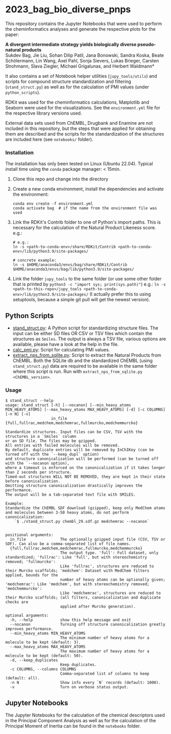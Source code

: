 # 2023_bag_bio_diverse_pnps

This repository contains the Jupyter Notebooks that were used to perform the cheminformatics analyses and generate the respective plots for the paper:

**A divergent intermediate strategy yields biologically diverse pseudo-natural products**  
Sukdev Bag,  Jie Liu, Sohan Dilip Patil, Jana Bonowski, Sandra Koska, Beate Schölermann, Lin Wang, Axel Pahl, Sonja Sievers, Lukas Brieger, Carsten Strohmann, Slava Ziegler, Michael Grigalunas, and Herbert Waldmann*

It also contains a set of Notebook helper utilities (`jupy_tools/utils`) and scripts for compound structure standardization and filtering (`stand_struct.py`) as well as for the calculation of PMI values (under `python_scripts`).

RDKit was used for the cheminformatics calculations, Matplotlib and Seaborn were used for the visualizations. See the `environment.yml` file for the respective library versions used.

External data sets used from ChEMBL, Drugbank and Enamine are not included in this repository, but the steps that were applied for obtaining them are described and the scripts for the standardization of the structures are included here (see `notebooks/` folder).


### Installation

The installation has only been tested on Linux (Ubuntu 22.04).
Typical install time using the `conda` package manager: < 15min.

1. Clone this repo and change into the directory
1. Create a new conda environment, install the dependencies and activate the environment:
    ```
    conda env create -f environment.yml
    conda activate bag  # if the name from the environment file was used
    ```
1. Link the RDKit's Contrib folder to one of Python's import paths. This is necessary for the calculation of the Natural Product Likeness score.
    e.g.:
    ```
    # e.g.:
    ln -s <path-to-conda-env>/share/RDKit/Contrib <path-to-conda-env>/lib/python3.9/site-packages/

    # concrete example:
    ln -s $HOME/anaconda3/envs/bag/share/RDKit/Contrib $HOME/anaconda3/envs/bag/lib/python3.9/site-packages/
    ```

1. Link the folder `jupy_tools` to the same folder (or use some other folder that is printed by `python3 -c "import sys; print(sys.path)"`)
    e.g.: `ln -s <path-to-this-repo>/jupy_tools <path-to-conda-env>/lib/python3.9/site-packages/`
(I actually prefer this to using setuptools, because a simple git pull will get the newest version). 


## Python Scripts
* [stand_struct.py](python_scripts/stand_struct.py): A Python script for standardizing structure files. The input can be either SD files OR CSV or TSV files which contain the structures as `Smiles`. 
The output is always a TSV file, various options are available, please have a look at the help in the file. 
* [calc_pmi.py](python_scripts/calc_pmi.py): Script for calculating PMI values.
* [extract_nps_from_sqlite.py](python_scripts/extract_nps_from_sqlite.py): Script to extract the Natural Products from ChEMBL. Both the SQLite db and the standardized ChEMBL (using `stand_struct.py`) data are required to be available in the same folder where this script is run. Run with `extract_nps_from_sqlite.py <ChEMBL_version>`.


### Usage

```
$ stand_struct --help
usage: stand_struct [-h] [--nocanon] [--min_heavy_atoms MIN_HEAVY_ATOMS] [--max_heavy_atoms MAX_HEAVY_ATOMS] [-d] [-c COLUMNS] [-n N] [-v]
                    in_file {full,fullrac,medchem,medchemrac,fullmurcko,medchemmurcko}

Standardize structures. Input files can be CSV, TSV with the structures in a `Smiles` column
or an SD file. The files may be gzipped.
All entries with failed molecules will be removed.
By default, duplicate entries will be removed by InChIKey (can be turned off with the `--keep_dupl` option)
and structure canonicalization will be performed (can be turned off with the `--nocanon`option),
where a timeout is enforced on the canonicalization if it takes longer than 2 seconds per structure.
Timed-out structures WILL NOT BE REMOVED, they are kept in their state before canonicalization.
Omitting structure canonicalization drastically improves the performance.
The output will be a tab-separated text file with SMILES.

Example:
Standardize the ChEMBL SDF download (gzipped), keep only MedChem atoms
and molecules between 3-50 heavy atoms, do not perform canonicalization:
    `$ ./stand_struct.py chembl_29.sdf.gz medchemrac --nocanon`
            

positional arguments:
  in_file               The optionally gzipped input file (CSV, TSV or SDF). Can also be a comma-separated list of file names.
  {full,fullrac,medchem,medchemrac,fullmurcko,medchemmurcko}
                        The output type. 'full': Full dataset, only standardized; 'fullrac': Like 'full', but with stereochemistry removed; 'fullmurcko':
                        Like 'fullrac', structures are reduced to their Murcko scaffolds; 'medchem': Dataset with MedChem filters applied, bounds for the
                        number of heavy atoms can be optionally given; 'medchemrac': Like 'medchem', but with stereochemistry removed; 'medchemmurcko':
                        Like 'medchemrac', structures are reduced to their Murcko scaffolds; (all filters, canonicalization and duplicate checks are
                        applied after Murcko generation).

optional arguments:
  -h, --help            show this help message and exit
  --nocanon             Turning off structure canonicalization greatly improves performance.
  --min_heavy_atoms MIN_HEAVY_ATOMS
                        The minimum number of heavy atoms for a molecule to be kept (default: 3).
  --max_heavy_atoms MAX_HEAVY_ATOMS
                        The maximum number of heavy atoms for a molecule to be kept (default: 50).
  -d, --keep_duplicates
                        Keep duplicates.
  -c COLUMNS, --columns COLUMNS
                        Comma-separated list of columns to keep (default: all).
  -n N                  Show info every `N` records (default: 1000).
  -v                    Turn on verbose status output.
  ```


## Jupyter Notebooks

The Jupyter Notebooks for the calculation of the chemical descriptors used in the Principal Component Analysis as well as for the calculation of the Principal Moment of Inertia can be found in the `notebooks` folder.

